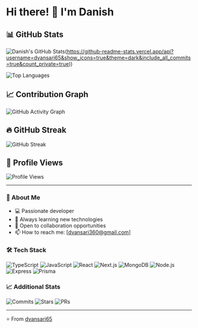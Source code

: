 # Hi there! 👋 I'm Danish

## 📊 GitHub Stats

![Danish's GitHub Stats]([https://github-readme-stats.vercel.app/api?username=dvansari65&show_icons=true&theme=dark&include_all_commits=true&count_private=true])(https://github-readme-stats.vercel.app/api?username=dvansari65&show_icons=true&theme=dark&include_all_commits=true&count_private=true))

![Top Languages](https://github-readme-stats.vercel.app/api/top-langs/?username=dvansari65&layout=compact&theme=dark)

## 📈 Contribution Graph
![GitHub Activity Graph](https://github-readme-activity-graph.vercel.app/graph?username=dvansari65&theme=github-compact)

## 🔥 GitHub Streak
![GitHub Streak](https://github-readme-streak-stats.herokuapp.com/?user=dvansari65&theme=dark)

## 💫 Profile Views
![Profile Views](https://komarev.com/ghpvc/?username=dvansari65&color=blue&style=flat-square)

---

### 🚀 About Me
- 💻 Passionate developer
- 🌱 Always learning new technologies
- 💼 Open to collaboration opportunities
- 📫 How to reach me: [dvansari360@gmail.com]

### 🛠️ Tech Stack
![TypeScript](https://img.shields.io/badge/-TypeScript-3178C6?style=flat-square&logo=typescript&logoColor=white)
![JavaScript](https://img.shields.io/badge/-JavaScript-F7DF1E?style=flat-square&logo=javascript&logoColor=black)
![React](https://img.shields.io/badge/-React-61DAFB?style=flat-square&logo=react&logoColor=black)
![Next.js](https://img.shields.io/badge/-Next.js-000000?style=flat-square&logo=next.js&logoColor=white)
![MongoDB](https://img.shields.io/badge/-MongoDB-47A248?style=flat-square&logo=mongodb&logoColor=white)
![Node.js](https://img.shields.io/badge/-Node.js-339933?style=flat-square&logo=node.js&logoColor=white)
![Express](https://img.shields.io/badge/-Express-000000?style=flat-square&logo=express&logoColor=white)
![Prisma](https://img.shields.io/badge/-Prisma-2D3748?style=flat-square&logo=prisma&logoColor=white)

### 📈 Additional Stats
![Commits](https://img.shields.io/badge/Total%20Commits-392-green?style=for-the-badge)
![Stars](https://img.shields.io/badge/Total%20Stars-269-yellow?style=for-the-badge)
![PRs](https://img.shields.io/badge/Total%20PRs-155-blue?style=for-the-badge)

---

⭐ From [dvansari65](https://github.com/dvansari65)
